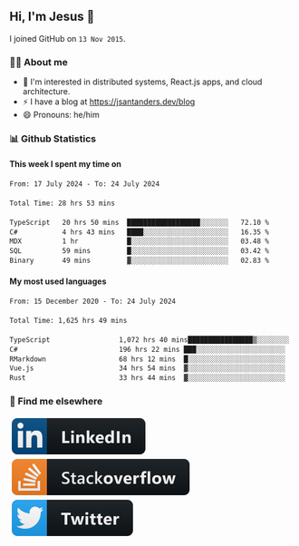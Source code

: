 ## Hi, I'm Jesus 👋

I joined GitHub on `13 Nov 2015`.

<!-- Talking about you -->

### 👨‍💻 About me

- 👦 I'm interested in distributed systems, React.js apps, and cloud architecture.
- ⚡️ I have a blog at <https://jsantanders.dev/blog>
- 😄 Pronouns: he/him

### 📊 Github Statistics

#### This week I spent my time on

<!--START_SECTION:weekly-->

```txt
From: 17 July 2024 - To: 24 July 2024

Total Time: 28 hrs 53 mins

TypeScript   20 hrs 50 mins  ██████████████████░░░░░░░   72.10 %
C#           4 hrs 43 mins   ████░░░░░░░░░░░░░░░░░░░░░   16.35 %
MDX          1 hr            █░░░░░░░░░░░░░░░░░░░░░░░░   03.48 %
SQL          59 mins         █░░░░░░░░░░░░░░░░░░░░░░░░   03.42 %
Binary       49 mins         ▓░░░░░░░░░░░░░░░░░░░░░░░░   02.83 %
```

<!--END_SECTION:weekly-->

#### My most used languages

<!--START_SECTION:alltime-->

```txt
From: 15 December 2020 - To: 24 July 2024

Total Time: 1,625 hrs 49 mins

TypeScript                 1,072 hrs 40 mins████████████████▒░░░░░░░░   65.98 %
C#                         196 hrs 22 mins ███░░░░░░░░░░░░░░░░░░░░░░   12.08 %
RMarkdown                  68 hrs 12 mins  █░░░░░░░░░░░░░░░░░░░░░░░░   04.19 %
Vue.js                     34 hrs 54 mins  ▓░░░░░░░░░░░░░░░░░░░░░░░░   02.15 %
Rust                       33 hrs 44 mins  ▓░░░░░░░░░░░░░░░░░░░░░░░░   02.08 %
```

<!--END_SECTION:alltime-->

### 📢 Find me elsewhere

<p>
  <a target="_blank" href="https://linkedin.com/in/jsantanders">
    <img src="https://github.com/jsantanders/jsantanders/blob/master/img/linkedin.svg" alt="LinkedIn" style="vertical-align:top; margin:4px">
  </a>
  
  <a target="_blank" href="https://stackoverflow.com/users/7318331/jesus-santander">
    <img src="https://github.com/jsantanders/jsantanders/blob/master/img/stackoverflow.svg" alt="StackOverflow" style="vertical-align:top; margin:4px">
  </a>
  
  <a target="_blank" href="http://twitter.com/jsantanders">
    <img src="https://github.com/jsantanders/jsantanders/blob/master/img/twitter.svg" alt="Twitter" style="vertical-align:top; margin:4px">
  </a>
</p>
